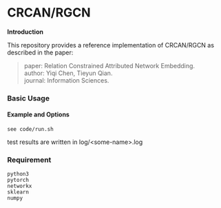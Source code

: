 # CRCAN/RGCN

**Introduction**

This repository provides a reference implementation of CRCAN/RGCN as described in the paper: <br>

> paper: Relation Constrained Attributed Network Embedding.<br>
> author: Yiqi Chen, Tieyun Qian.<br>
> journal: Information Sciences.<br>

### Basic Usage

#### Example and Options

```
see code/run.sh 
```


test results are written in log/\<some-name>.log




### Requirement
```
python3 
pytorch 
networkx 
sklearn 
numpy 
```

